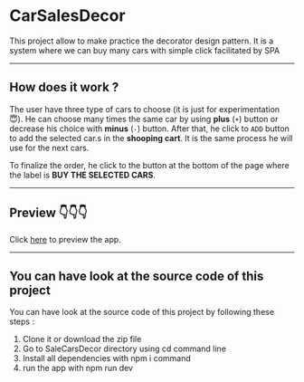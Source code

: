 # CarSalesDecor
This project allow to make practice the decorator design pattern. It is a system where we can buy many cars with simple click facilitated by SPA

---

## How does it work ?
The user have three type of cars to choose (it is just for experimentation  😇). He can choose many times the same car by using **plus** (`+`) button or decrease his choice with **minus** (`-`) button. After that, he click to `ADD` button to add the selected car.s in the **shooping cart**. It is the same process he will use for the next cars.

To finalize the order, he click to the button at the bottom of the page where the label is **BUY THE SELECTED CARS**.

---

## Preview 👇👇👇
Click [here](https://sale-cars-decor.herokuapp.com/) to preview the app.

---

## You can have look at the source code of this project
You can have look at the source code of this project by following these steps :

1. Clone it or download the zip file
2. Go to SaleCarsDecor directory using cd command line
3. Install all dependencies with npm i command
4. run the app with npm run dev
